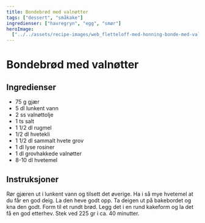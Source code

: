 ```yaml
---
title: Bondebrød med valnøtter
tags: ["dessert", "småkake"]
ingredienser: ["havregryn", "egg", "smør"]
heroImage:
  ["../../assets/recipe-images/web_fletteloff-med-honning-bonde-med-valnøtter.jpg"]
---
```


# Bondebrød med valnøtter

## Ingredienser

- 75 g gjær
- 5 dl lunkent vann
- 2 ss valnøttolje
- 1 ts salt
- 1 1/2 dl rugmel
- 1/2 dl hvetekli
- 1 1/2 dl sammalt hvete grov
- 1 dl lyse rosiner
- 1 dl grovhakkede valnøtter
- 8-10 dl hvetemel

## Instruksjoner

Rør gjæren ut i lunkent vann og tilsett det øverige. Ha i så mye hvetemel at du får en god deig. La den heve godt opp. Ta deigen ut på bakebordet og kna den godt. Form til et rundt brød. Legg det i en rund kakeform og la det få en god etterhev. Stek ved 225 gr i ca. 40 minutter.
